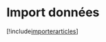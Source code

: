 # Import données

[!include[importerarticles](importdonnees.importerarticles.autogen.md)]








































































































